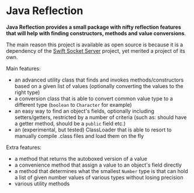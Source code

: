 # Java Reflection #

**Java Reflection provides a small package with nifty reflection features that will help with finding constructors, methods and value conversions**.

The main reason this project is available as open source is because it is a dependency of the [Swift Socket Server](https://code.google.com/p/swift-socket-server/) project, yet merited a project of its own.

Main features:

  * an advanced utility class that finds and invokes methods/constructors based on a given list of values (optionally converting the values to the right type)
  * a conversion class that is able to convert common value type to a different type (`boolean` to `Character` for example)
  * an easy way to find an object's fields, optionally including setters/getters, restricted by a number of criteria (such as: should have a getter method, should be a `public` field etc.)
  * an (experimental, but tested) ClassLoader that is able to resort to manually compile .class files and load them on the fly

Extra features:

  * a method that returns the autoboxed version of a value
  * a convenience method that assign a value to an object's field directly
  * a method that determines what the smallest `Number` type is that can hold a list of given number values of various types without losing precision
  * various utility methods

